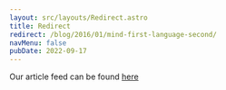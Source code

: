 ```yaml
---
layout: src/layouts/Redirect.astro
title: Redirect
redirect: /blog/2016/01/mind-first-language-second/
navMenu: false
pubDate: 2022-09-17
---
```

<div>
Our article feed can be found <a href="/blog/2016/01/mind-first-language-second/">here</a>
</div>
